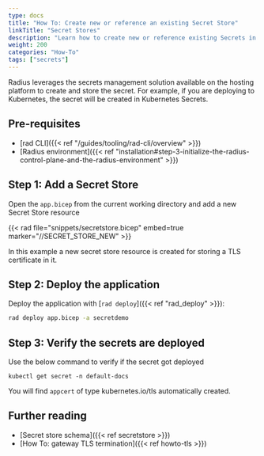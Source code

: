 ```yaml
---
type: docs
title: "How To: Create new or reference an existing Secret Store"
linkTitle: "Secret Stores"
description: "Learn how to create new or reference existing Secrets in your Radius Application"
weight: 200
categories: "How-To"
tags: ["secrets"]
---
```


Radius leverages the secrets management solution available on the hosting platform to create and store the secret. For example, if you are deploying to Kubernetes, the secret will be created in Kubernetes Secrets.

## Pre-requisites 

- [rad CLI]({{< ref "/guides/tooling/rad-cli/overview" >}})
- [Radius environment]({{< ref "installation#step-3-initialize-the-radius-control-plane-and-the-radius-environment" >}})

## Step 1: Add a Secret Store

Open the `app.bicep` from the current working directory and add a new Secret Store resource

{{< rad file="snippets/secretstore.bicep" embed=true marker="//SECRET_STORE_NEW" >}}

In this example a new secret store resource is created for storing a TLS certificate in it. 

## Step 2: Deploy the application

Deploy the application with [`rad deploy`]({{< ref "rad_deploy" >}}):

```bash
rad deploy app.bicep -a secretdemo 
```

## Step 3: Verify the secrets are deployed 

Use the below command to verify if the secret got deployed 

```
kubectl get secret -n default-docs
```

You will find `appcert` of type kubernetes.io/tls automatically created.

## Further reading

- [Secret store schema]({{< ref secretstore >}})
- [How To: gateway TLS termination]({{< ref howto-tls >}})
